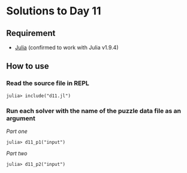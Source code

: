 # Solutions to Day 11

## Requirement

* [Julia](https://julialang.org/) (confirmed to work with Julia v1.9.4)

## How to use

### Read the source file in REPL

```console
julia> include("d11.jl")
```

### Run each solver with the name of the puzzle data file as an argument

*Part one*

```console
julia> d11_p1("input")
```

*Part two*

```console
julia> d11_p2("input")
```
